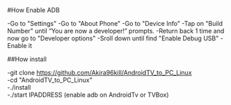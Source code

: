 #How Enable ADB

-Go to "Settings"
-Go to "About Phone"
-Go to "Device Info"
-Tap on "Build Number" until “You are now a developer!” prompts.
-Return back 1 time and now go to "Developer options"
-Sroll down until find "Enable Debug USB"
-Enable it

##How install

-git clone https://github.com/Akira96kill/AndroidTV_to_PC_Linux<br/>
-cd "AndroidTV_to_PC_Linux"<br/>
-./install<br/>
-./start IPADDRESS (enable adb on AndroidTv or TVBox)<br/>
